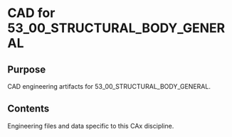 # CAD for 53_00_STRUCTURAL_BODY_GENERAL

## Purpose
CAD engineering artifacts for 53_00_STRUCTURAL_BODY_GENERAL.

## Contents
Engineering files and data specific to this CAx discipline.
